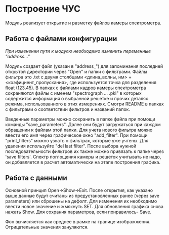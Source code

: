 # Построение ЧУС
Модуль реализует открытие и разметку файлов камеры спектрометра.

## Работа с файлами конфигурации
_При изменении пути к модулю необходимо изменить переменные "address..."_

Модуль создает файл (указан в "address_") для запоминания последней открытой директории через "Open" и папки с фильтрами. Файлы фильтра это .txt с двумя столбцами <длина_волны, нм> + <коэфициент_пропускания>, где используется точка для разделения float (123.45). В папках с файлами кадров камеры спектрометра сохраняются файлы с именем "spectrograph ... .pkl" в которых содержится информация о выбранной решетке и прочих деталях режима, использованного в этих измерениях. Смотри README в папках с фильтрами о соответствии фильтров и названий папок.

Введенные параметры можно сохранить в папке файла при помощи команды "save_parameters". Далее они будут загружаться при каждом обращении к файлам этой папки. Для учета нового фильтра можно ввести его имя  через графическое окно "add_filter". При помощи "print_filters" можно узнать о фильтрах, которые уже учтены. Для удаления используйте "del last filter". После выбора нужной последовательности фильтров их также можно привязать к папке через 'save filters'. Спектр поглощения камеры и решеток учитывать не надо, он добавляется в расчет автоматически на этапе построения графика.

## Работа с данными
Основной принцип Open->Show->Exit. После открытия, как указано выше данные будут считаны из предустановленных ранее (через save parameters) или сброшены на дефолт. Для изменения их необходимо ввести новое значение и жмякнуть SET. Для обновления графика снова нажать Show. Для сохрания параметров, если понравилось- Save.

Фон вычисляется как среднее в рамке на границе изображжения. Отрицательные значения зануляются.
